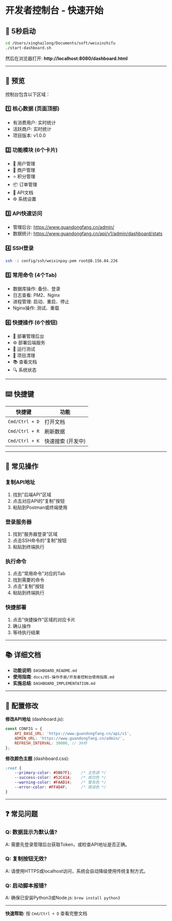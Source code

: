 # 开发者控制台 - 快速开始

## 🚀 5秒启动

```bash
cd /Users/xinghailong/Documents/soft/weixinzhifu
./start-dashboard.sh
```

然后在浏览器打开: **http://localhost:8080/dashboard.html**

---

## 📸 预览

控制台包含以下区域：

### 1️⃣ 核心数据 (页面顶部)
- 有消费用户: 实时统计
- 活跃商户: 实时统计
- 项目版本: v1.0.0

### 2️⃣ 功能模块 (6个卡片)
- 👥 用户管理
- 🏪 商户管理
- ⭐ 积分管理
- 📦 订单管理
- 🔌 API文档
- ⚙️ 系统设置

### 3️⃣ API快速访问
- 管理后台: https://www.guandongfang.cn/admin/
- 数据统计: https://www.guandongfang.cn/api/v1/admin/dashboard/stats

### 4️⃣ SSH登录
```bash
ssh -i config/ssh/weixinpay.pem root@8.156.84.226
```

### 5️⃣ 常用命令 (4个Tab)
- 数据库操作: 备份、登录
- 日志查看: PM2、Nginx
- 进程管理: 启动、重启、停止
- Nginx操作: 测试、重载

### 6️⃣ 快捷操作 (6个按钮)
- 🚀 部署管理后台
- ⚙️ 部署后端服务
- 🧪 运行测试
- 🧹 项目清理
- 📚 查看文档
- 🔍 系统状态

---

## ⌨️ 快捷键

| 快捷键 | 功能 |
|-------|------|
| `Cmd/Ctrl + D` | 打开文档 |
| `Cmd/Ctrl + R` | 刷新数据 |
| `Cmd/Ctrl + K` | 快速搜索 (开发中) |

---

## 🎯 常见操作

### 复制API地址
1. 找到"后端API"区域
2. 点击对应API的"复制"按钮
3. 粘贴到Postman或终端使用

### 登录服务器
1. 找到"服务器登录"区域
2. 点击SSH命令的"复制"按钮
3. 粘贴到终端执行

### 执行命令
1. 点击"常用命令"对应的Tab
2. 找到需要的命令
3. 点击"复制"按钮
4. 粘贴到终端执行

### 快捷部署
1. 点击"快捷操作"区域的对应卡片
2. 确认操作
3. 等待执行结果

---

## 📚 详细文档

- **功能说明**: `DASHBOARD_README.md`
- **使用指南**: `docs/05-操作手册/开发者控制台使用指南.md`
- **实施总结**: `DASHBOARD_IMPLEMENTATION.md`

---

## 🔧 配置修改

**修改API地址** (dashboard.js):
```javascript
const CONFIG = {
    API_BASE_URL: 'https://www.guandongfang.cn/api/v1',
    ADMIN_URL: 'https://www.guandongfang.cn/admin/',
    REFRESH_INTERVAL: 30000, // 30秒
};
```

**修改颜色主题** (dashboard.css):
```css
:root {
    --primary-color: #5B67F1;    /* 主色调 */
    --success-color: #52C41A;    /* 成功色 */
    --warning-color: #FAAD14;    /* 警告色 */
    --error-color: #FF4D4F;      /* 错误色 */
}
```

---

## ❓ 常见问题

### Q: 数据显示为默认值?
A: 需要先登录管理后台获取Token，或检查API地址是否正确。

### Q: 复制按钮无效?
A: 请使用HTTPS或localhost访问，系统会自动降级使用传统复制方式。

### Q: 启动脚本报错?
A: 确保已安装Python3或Node.js: `brew install python3`

---

**快速帮助**: 按 `Cmd/Ctrl + D` 查看完整文档

